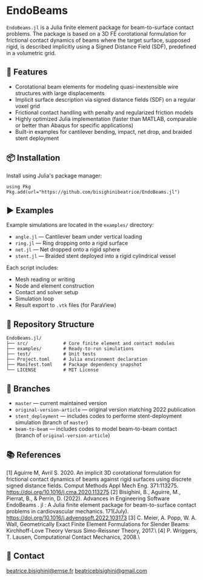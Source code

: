 # EndoBeams

`EndoBeams.jl` is a Julia finite element package for beam-to-surface contact problems. The package is based on a 3D FE corotational formulation for frictional contact dynamics of beams where the target surface, supposed rigid, is described implicitly using a Signed Distance Field (SDF), predefined in a volumetric grid.

## 🚀 Features

- Corotational beam elements for modeling quasi-inextensible wire structures with large displacements
- Implicit surface description via signed distance fields (SDF) on a regular voxel grid
- Frictional contact handling with penalty and regularized friction models
- Highly optimized Julia implementation (faster than MATLAB, comparable or better than Abaqus for specific applications)
- Built-in examples for cantilever bending, impact, net drop, and braided stent deployment

## 📦 Installation

Install using Julia's package manager:

```
using Pkg
Pkg.add(url="https://github.com/bisighinibeatrice/EndoBeams.jl")
```

## ▶️ Examples
Example simulations are located in the `examples/` directory:

- `angle.jl` — Cantilever beam under vertical loading
- `ring.jl` — Ring dropping onto a rigid surface
- `net.jl` — Net dropped onto a rigid sphere
- `stent.jl` — Braided stent deployed into a rigid cylindrical vessel

Each script includes:

- Mesh reading or writing 
- Node and element construction
- Contact and solver setup
- Simulation loop
- Result export to `.vtk` files (for ParaView)

## 📁 Repository Structure

```
EndoBeams.jl/
├── src/             # Core finite element and contact modules
├── examples/        # Ready-to-run simulations
├── test/            # Unit tests
├── Project.toml     # Julia environment declaration
├── Manifest.toml    # Package dependency snapshot
└── LICENSE          # MIT License
```

## 🔀 Branches

- `master` — current maintained version
- `original-version-article` — original version matching 2022 publication
- `stent_deployment` — includes codes to performe stent-deployment simulation (branch of `master`)
- `beam-to-beam` — includes codes to model beam-to-beam contact (branch of `original-version-article`)

## 📚 References
[1] Aguirre M, Avril S. 2020. An implicit 3D corotational formulation for frictional contact dynamics of beams against rigid surfaces using discrete signed distance fields. Comput Methods Appl Mech Eng. 371:113275. https://doi.org/10.1016/j.cma.2020.113275
[2] Bisighini, B., Aguirre, M., Pierrat, B., & Perrin, D. (2022). Advances in Engineering Software EndoBeams . jl : A Julia finite element package for beam-to-surface contact problems in cardiovascular mechanics. 171(July). https://doi.org/10.1016/j.advengsoft.2022.103173
[3] C. Meier, A. Popp, W. A. Wall, Geometrically Exact Finite Element Formulations for Slender Beams: Kirchhoff-Love
Theory Versus Simo-Reissner Theory, 2017.\\
[4] P. Wriggers, T. Lausen, Computational Contact Mechanics, 2008.\\

## 🤝 Contact
beatrice.bisighini@emse.fr
beatricebisighini@gmail.com
